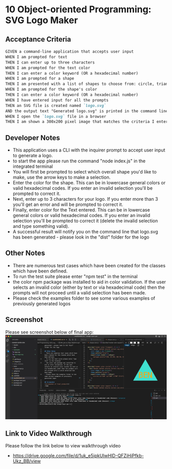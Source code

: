 # 10 Object-oriented Programming: SVG Logo Maker

## Acceptance Criteria

```md
GIVEN a command-line application that accepts user input
WHEN I am prompted for text
THEN I can enter up to three characters
WHEN I am prompted for the text color
THEN I can enter a color keyword (OR a hexadecimal number)
WHEN I am prompted for a shape
THEN I am presented with a list of shapes to choose from: circle, triangle, and square
WHEN I am prompted for the shape's color
THEN I can enter a color keyword (OR a hexadecimal number)
WHEN I have entered input for all the prompts
THEN an SVG file is created named `logo.svg`
AND the output text "Generated logo.svg" is printed in the command line
WHEN I open the `logo.svg` file in a browser
THEN I am shown a 300x200 pixel image that matches the criteria I entered
```

## Developer Notes
- This application uses a CLI with the inquirer prompt to accept user input to generate 
a logo.
- to start the app please run the command "node index.js" in the integrated terminal
- You will first be prompted to select which overall shape you'd like to make, use the arrow keys to make a selection. 
- Enter the color for the shape. This can be in lowercase general colors or valid hexadecimal codes. If you enter an invalid selection you'll be prompted to correct it.
- Next, enter up to 3 characters for your logo. If you enter more than 3 you'll get an error and will be prompted to correct it. 
- Finally, enter color for the Text entered. This can be in lowercase general colors or valid hexadecimal codes. If you enter an invalid selection you'll be prompted to correct it (delete the invalid selection and type something valid).
- A successful result will notify you on the command line that logo.svg has been generated - please look in the "dist" folder for the logo

## Other Notes
- There are numerous test cases which have been created for the classes which have been defined. 
- To run the test suite please enter "npm test" in the terminal
- the color npm package was installed to aid in color validation. If the user selects an invalid color (either by text or via hexadecimal code) then the prompts will not proceed until a valid selection has been made. 
- Please check the examples folder to see some various examples of previously generated logos

## Screenshot
Please see screenshot below of final app:
![screenshot of final product](./Assets/svg-logo-final.jpeg)


## Link to Video Walkthrough
Please follow the link below to view walkthrough video
- https://drive.google.com/file/d/1uk_e5ipkUIwHlD-QFZiHiPfkb-Ukz_BB/view
